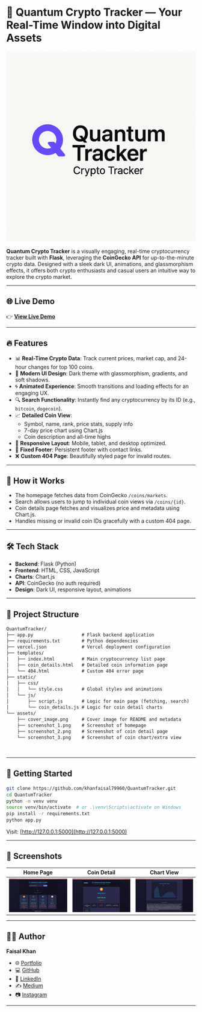 # 🚀 Quantum Crypto Tracker — Your Real-Time Window into Digital Assets

![Cover](./assets/cover_image.png)

**Quantum Crypto Tracker** is a visually engaging, real-time cryptocurrency tracker built with **Flask**, leveraging the **CoinGecko API** for up-to-the-minute crypto data. Designed with a sleek dark UI, animations, and glassmorphism effects, it offers both crypto enthusiasts and casual users an intuitive way to explore the crypto market.

---

## 🌐 Live Demo

👉 [**View Live Demo**](https://quantum-tracker-lyart.vercel.app/)

---

## 🔥 Features

- 📊 **Real-Time Crypto Data**: Track current prices, market cap, and 24-hour changes for top 100 coins.
- 🎨 **Modern UI Design**: Dark theme with glassmorphism, gradients, and soft shadows.
- 🌀 **Animated Experience**: Smooth transitions and loading effects for an engaging UX.
- 🔍 **Search Functionality**: Instantly find any cryptocurrency by its ID (e.g., `bitcoin`, `dogecoin`).
- 📈 **Detailed Coin View**:
  - Symbol, name, rank, price stats, supply info
  - 7-day price chart using Chart.js
  - Coin description and all-time highs
- 📱 **Responsive Layout**: Mobile, tablet, and desktop optimized.
- 📌 **Fixed Footer**: Persistent footer with contact links.
- ❌ **Custom 404 Page**: Beautifully styled page for invalid routes.

---

## 🧠 How it Works

- The homepage fetches data from CoinGecko `/coins/markets`.
- Search allows users to jump to individual coin views via `/coins/{id}`.
- Coin details page fetches and visualizes price and metadata using Chart.js.
- Handles missing or invalid coin IDs gracefully with a custom 404 page.

---

## 🛠️ Tech Stack

- **Backend**: Flask (Python)
- **Frontend**: HTML, CSS, JavaScript
- **Charts**: Chart.js
- **API**: CoinGecko (no auth required)
- **Design**: Dark UI, responsive layout, animations

---

## 📁 Project Structure

```
QuantumTracker/
├── app.py                  # Flask backend application
├── requirements.txt        # Python dependencies
├── vercel.json             # Vercel deployment configuration
├── templates/
│   ├── index.html          # Main cryptocurrency list page
│   ├── coin_details.html   # Detailed coin information page
│   └── 404.html            # Custom 404 error page
├── static/
│   ├── css/
│   │   └── style.css       # Global styles and animations
│   └── js/
│       ├── script.js       # Logic for main page (fetching, search)
│       └── coin_details.js # Logic for coin detail charts
└── assets/
    ├── cover_image.png     # Cover image for README and metadata
    ├── screenshot_1.png    # Screenshot of homepage
    ├── screenshot_2.png    # Screenshot of coin detail page
    └── screenshot_3.png    # Screenshot of coin chart/extra view



```

---

## 🚀 Getting Started

```bash
git clone https://github.com/khanfaisal79960/QuantumTracker.git
cd QuantumTracker
python -m venv venv
source venv/bin/activate  # or .\venv\Scripts\activate on Windows
pip install -r requirements.txt
python app.py
```

Visit: [http://127.0.0.1:5000](http://127.0.0.1:5000)

---

## 📸 Screenshots

| Home Page | Coin Detail | Chart View |
|-----------|-------------|------------|
| ![Home](./assets/screenshot_1.png) | ![Detail](./assets/screenshot_2.png) | ![Chart](./assets/screenshot_3.png) |

---

## 🙋‍♂️ Author

**Faisal Khan**

- 🌐 [Portfolio](https://khanfaisal.netlify.app)
- 💻 [GitHub](https://github.com/khanfaisal79960)
- 🔗 [LinkedIn](https://www.linkedin.com/in/khanfaisal79960)
- ✍️ [Medium](https://medium.com/@khanfaisal79960)
- 📷 [Instagram](https://instagram.com/mr._perfect_1004)

---
